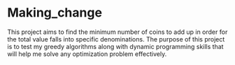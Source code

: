 # Making_change

This project aims to find the minimum number of coins to add up in order for the total value falls into specific denominations. The purpose of this project is to test my greedy algorithms along with dynamic programming skills that will help me solve any optimization problem effectively.
